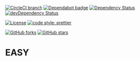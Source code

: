 [![CircleCI branch](https://img.shields.io/circleci/project/github/richpauly13/easy/master.svg?label=circleci)](https://circleci.com/gh/richpauly13/easy) [![Dependabot badge](https://api.dependabot.com/badges/status?host=github&repo=richpauly13/easy)](https://dependabot.com/status?host=github&repo=richpauly13/easy) [![Dependency Status](https://david-dm.org/richpauly13/easy.svg)](https://david-dm.org/richpauly13/easy) [![devDependency Status](https://david-dm.org/richpauly13/easy/dev-status.svg)](https://david-dm.org/richpauly13/easy?type=dev)

[![License](https://img.shields.io/badge/license-MIT-brightgreen.svg)](https://github.com/richpauly13/easy/blob/master/LICENSE) [![code style: prettier](https://img.shields.io/badge/code_style-prettier-ff69b4.svg?style=flat-square)](https://github.com/prettier/prettier)

[![GitHub forks](https://img.shields.io/github/forks/richpauly13/easy.svg?style=social&label=Fork)](https://github.com/richpauly/easy/fork) [![GitHub stars](https://img.shields.io/github/stars/richpauly13/easy.svg?style=social&label=Star)](https://github.com/richpauly/easy)

# EASY
